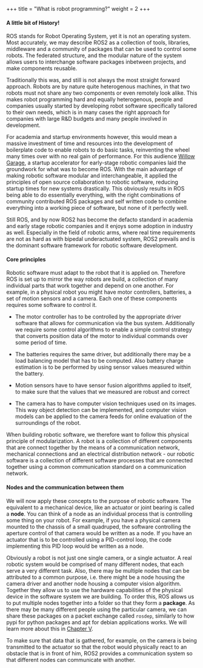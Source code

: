 +++
title = "What is robot programming?"
weight = 2
+++

#### A little bit of History!
ROS stands for Robot Operating System, yet it is not an operating system. Most accurately, we may describe ROS2 as a collection of tools, libraries, middleware and a community of packages that can be used to control some robots. The federated structure, and the modular nature of the system allows users to interchange software packages inbetween projects, and make components reusable.

Traditionally this was, and still is not always the most straight forward approach. Robots are by nature quite heterogenous machines, in that two robots must not share any two components or even remotely look alike. This makes robot programming hard and equally heterogenous, people and companies usually started by developing robot software specifically tailored to their own needs, which is in many cases the right approach for companies with large R&D budgets and many people involved in development.

For academia and startup environments however, this would mean a massive investment of time and resources into the development of boilerplate code to enable robots to do basic tasks, reinventing the wheel many times over with no real gain of performance. For this audience [Willow Garage](https://en.wikipedia.org/wiki/Willow_Garage), a startup accelerator for early-stage robotic companies laid the groundwork for what was to become ROS. With the main advantage of making robotic software modular and interchangeable, it applied the principles of open source collaboration to robotic software, reducing startup times for new systems drastically. This obviously results in ROS being able to do essentially everything, with the right combinations of community contributed ROS packages and self written code to combine everything into a working piece of software, but none of it perfectly well.

Still ROS, and by now ROS2 has become the defacto standard in academia and early stage robotic companies and it enjoys some adoption in industry as well. Especially in the field of robotic arms, where real time requirements are not as hard as with bipedal underactuated system, ROS2 prevails and is the dominant software framework for robotic software development. 

#### Core principles
Robotic software must adapt to the robot that it is applied on. Therefore ROS is set up to mirror the way robots are build, a collection of many individual parts that work together and depend on one another. For example, in a physical robot you might have motor controllers, batteries, a set of motion sensors and a camera. Each one of these components requires some software to control it. 

- The motor controller has to be controlled by the appropriate driver software that allows for communication via the bus system. Additionally we require some control algorithms to enable a simple control strategy that converts position data of the motor to individual commands over some period of time. 

- The batteries requires the same driver, but additionally there may be a load balancing model that has to be computed. Also battery charge estimation is to be performed by using sensor values measured within the battery. 

- Motion sensors have to have sensor fusion algorithms applied to itself, to make sure that the values that we measured are robust and correct

- The camera has to have computer vision techniques used on its images. This way object detection can be implemented, and computer vision models can be applied to the camera feeds for online evaluation of the surroundings of the robot. 

When building robotic software, we therefore want to follow this physical principle of modularization. A robot is a collection of different components that are connect together by the means of a communication network, mechanical connections and an electrical distribution network - our robotic software is a collection of different software processes that are connected together using a common communication standard on a communication network. 

#### Nodes and the communication between them
We will now apply these concepts to the purpose of robotic software. The equivalent to a mechanical device, like an actuator or joint bearing is called a **node**. You can think of a node as an individual process that is controlling some thing on your robot. For example, if you have a physical camera mounted to the chassis of a small quadruped, the software controlling the aperture control of that camera would be written as a node. If you have an actuator that is to be controlled using a PID-control loop, the code implementing this PID loop would be written as a node.

Obviously a robot is not just one single camera, or a single actuator. A real robotic system would be comprised of many different nodes, that each serve a very different task. Also, there may be multiple nodes that can be attributed to a common purpose, i.e. there might be a node housing the camera driver and another node housing a computer vision algorithm. Together they allow us to use the hardware capabilities of the physical device in the software system we are building. To order this, ROS allows us to put multiple nodes together into a folder so that they form a **package**. As there may be many different people using the particular camera, we can share these packages on a packet exchange called `rosdep`, similarly to how pypi for python packages and apt for debian applications works. We will learn more about this in [Chapter V](/ros2-ecosystem/).

To make sure that data that is gathered, for example, on the camera is being transmitted to the actuator so that the robot would physically react to an obstacle that is in front of him, ROS2 provides a communication system so that different nodes can communicate with another.  